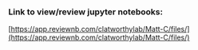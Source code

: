 ### Link to view/review jupyter notebooks:

[https://app.reviewnb.com/clatworthylab/Matt-C/files/](https://app.reviewnb.com/clatworthylab/Matt-C/files/)
